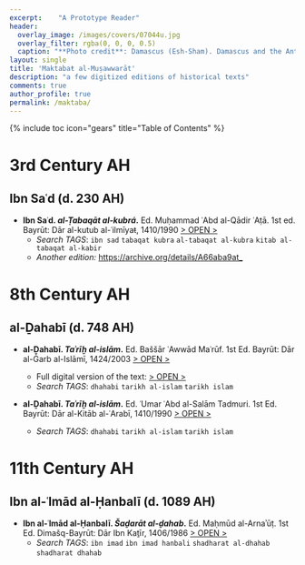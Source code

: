 ```yaml
---
excerpt:	"A Prototype Reader"
header:
  overlay_image: /images/covers/07044u.jpg
  overlay_filter: rgba(0, 0, 0, 0.5)
  caption: "**Photo credit**: Damascus (Esh-Sham). Damascus and the Anti Lebanon. *Library of Congress*, [  LC-DIG-matpc-07044](http://www.loc.gov/pictures/item/mpc2004007427/PP/)"
layout: single
title: 'Maktabaŧ al-Muṣawwarāt'
description: "a few digitized editions of historical texts"
comments: true
author_profile: true
permalink: /maktaba/
---
```


{% include toc icon="gears" title="Table of Contents" %}

# 3rd Century AH

## Ibn Saʿd (d. 230 AH)

* **Ibn Saʿd. *al-Ṭabaqāt al-kubrá*.** Ed. Muḥammad ʿAbd al-Qādir ʿAṭā. 1st ed. Bayrūt: Dār al-kutub al-ʿilmīyaŧ, 1410/1990 [> OPEN >](https://historyofislam.github.io/?/0230IbnSacd/TabaqatKubra/BY1990MQC01-ara1/V00P0001)
	* *Search TAGS*: `ibn sad` `tabaqat kubra` `al-tabaqat al-kubra` `kitab al-tabaqat al-kabir`
	* *Another edition:* <https://archive.org/details/A66aba9at_>

# 8th Century AH

## al-Ḏahabī (d. 748 AH)

* **al-Ḏahabī. *Taʾrīḫ al-islām*.** Ed. Baššār ʿAwwād Maʿrūf. 1st Ed. Bayrūt: Dār al-Ġarb al-Islāmī, 1424/2003 [> OPEN >](https://historyofislam.github.io/?/0748Dhahabi/TarikhIslam/BY2003BCM01-ara1/V00P0000)
	* Full digital version of the text: [> OPEN >](https://0748dhahabi.github.io/TarikhIslam/BY2003BCM01-ara1/)
	* *Search TAGS*: `dhahabi` `tarikh al-islam` `tarikh islam`

* **al-Ḏahabī. *Taʾrīḫ al-islām*.** Ed. ʿUmar ʿAbd al-Salām Tadmuri. 1st Ed. Bayrūt: Dār al-Kitāb al-ʿArabī, 1410/1990 [> OPEN >](https://historyofislam.github.io/?/0748Dhahabi/TarikhIslam/BY1990TAD01-ara1/V00P0000)
	* *Search TAGS*: `dhahabi` `tarikh al-islam` `tarikh islam`

# 11th Century AH

## Ibn al-ʿImād al-Ḥanbalī (d. 1089 AH)

* **Ibn al-ʿImād al-Ḥanbalī. *Šaḏarāt al-ḏahab*.** Ed. Maḥmūd al-Arnaʾūṭ. 1st Ed. Dimašq-Bayrūt: Dār Ibn Kaṯīr, 1406/1986 [> OPEN >](https://historyofislam.github.io/?/1089IbnCimad/Shadharat/DM1986ARN01-ara1/V00P0000)
	* *Search TAGS*: `ibn imad` `ibn imad hanbali` `shadharat al-dhahab` `shadharat dhahab`

